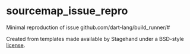 # sourcemap_issue_repro

Minimal reproduction of issue github.com/dart-lang/build_runner/#

Created from templates made available by Stagehand under a BSD-style
[license](https://github.com/dart-lang/stagehand/blob/master/LICENSE).
